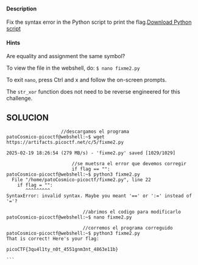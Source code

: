 #### Description

Fix the syntax error in the Python script to print the flag.[Download Python script](https://artifacts.picoctf.net/c/5/fixme2.py)

#### Hints 

Are equality and assignment the same symbol?

To view the file in the webshell, do: `$ nano fixme2.py`

To exit `nano`, press Ctrl and x and follow the on-screen prompts.

The `str_xor` function does not need to be reverse engineered for this challenge.

 ## SOLUCION
 
 
````
					//descargamos el programa
patoCosmico-picoctf@webshell:~$ wget https://artifacts.picoctf.net/c/5/fixme2.py     

2025-02-19 18:26:54 (279 MB/s) - 'fixme2.py' saved [1029/1029]

						//se muetsra el error que devemos corregir
						if flag == "":  
patoCosmico-picoctf@webshell:~$ python3 fixme2.py
  File "/home/patoCosmico-picoctf/fixme2.py", line 22
    if flag = "":
       ^^^^^^^^^
SyntaxError: invalid syntax. Maybe you meant '==' or ':=' instead of '='?

							//abrimos el codigo para modificarlo
patoCosmico-picoctf@webshell:~$ nano fixme2.py 

							//corremos el programa correguido
patoCosmico-picoctf@webshell:~$ python3 fixme2.py
That is correct! Here's your flag: 

picoCTF{3qu4l1ty_n0t_4551gnm3nt_4863e11b}

```